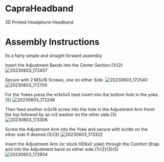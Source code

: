 # CapraHeadband
3D Printed Headphone Headband

# Assembly Instructions
Its a fairly simple and straight forward assembly

Insert the Adjustment Bands into the Center Section.{1}{2}
![20230603_172457](https://github.com/CapraAudio/CapraHeadband/assets/122894651/a6f0342c-f9e7-4c4b-9ea4-538dafaca518)

Secure with 2 M3x16 Screws, one on either Side.
![20230603_172540](https://github.com/CapraAudio/CapraHeadband/assets/122894651/893cee83-df58-49ea-b91a-38f86e2f58a7)
![20230603_172700](https://github.com/CapraAudio/CapraHeadband/assets/122894651/91e5794a-b28c-4cff-9344-cb7935a77f6c)

For the Yokes press the m3x5x5 heat insert into the bottom hole in the yoke.{5}
![20230603_173248](https://github.com/CapraAudio/CapraHeadband/assets/122894651/d12bcee3-9632-4e2d-b7e7-4bdd87a01e82)

Then feed another m3x16 screw into the hole in the Adjustment Arm fromt the top followed by an m3 washer on the other side.{3}
![20230603_173306](https://github.com/CapraAudio/CapraHeadband/assets/122894651/a4936a05-11a5-4208-8cbc-576925cb8783)

Screw the Adjustment Arm into the Yoke and secure with loctite on the other side if desired.{5}{3}
![20230603_173322](https://github.com/CapraAudio/CapraHeadband/assets/122894651/b67ba4e0-d646-42e9-bed4-677bd52d50e0)

Insert the Adjustment Arm (or stock HD6x0 yoke) through the Comfort Strap and into the Adjustment band on either side.{1}{2}{3}{5}
![20230603_172904](https://github.com/CapraAudio/CapraHeadband/assets/122894651/68961b68-8e3e-4e4b-8f59-8d757d854263)
